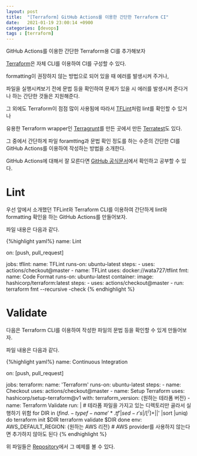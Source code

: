 ```yaml
---
layout: post
title:  "[Terraform] GitHub Actions를 이용한 간단한 Terraform CI"
date:   2021-01-19 23:00:14 +0900
categories: [devops]
tags : [terraform]
---
```

GitHub Actions를 이용한 간단한 Terraform용 CI를 추가해보자

<!--more-->

[Terraform](https://www.terraform.io)은 자체 CLI를 이용하여 CI를 구성할 수 있다.

formatting이 권장하지 않는 방법으로 되어 있을 때 에러를 발생시켜 주거나,

파일을 실행시켜보기 전에 문법 등을 확인하여 문제가 있을 시 에러를 발생시켜 준다거나 하는 간단한 것들은 지원해준다.

그 외에도 Terraform이 점점 많이 사용됨에 따라서 [TFLint](https://github.com/terraform-linters/tflint)처럼 lint를 확인할 수 있거나

유용한 Terraform wrapper인 [Terragrunt](https://terragrunt.gruntwork.io)를 만든 곳에서 만든 [Terratest](https://terratest.gruntwork.io)도 있다.

그 중에서 간단하게 파일 foramtting과 문법 확인 정도를 하는 수준의 간단한 CI를 GitHub Actions를 이용하여 작성하는 방법을 소개한다.

GitHub Actions에 대해서 잘 모른다면 [GitHub 공식문서](https://docs.github.com/en/actions)에서 확인하고 공부할 수 있다.

# Lint

우선 앞에서 소개했던 TFLint와 Terraform CLI를 이용하여 간단하게 lint와 formatting 확인을 하는 GitHub Actions를 만들어보자.

파일 내용은 다음과 같다.

{%highlight yaml%}
name: Lint

on: [push, pull_request]

jobs:
  tflint:
    name: TFLint
    runs-on: ubuntu-latest
    steps:
      - uses: actions/checkout@master
      - name: TFLint
        uses: docker://wata727/tflint
  fmt:
    name: Code Format
    runs-on: ubuntu-latest
    container:
      image: hashicorp/terraform:latest
    steps:
      - uses: actions/checkout@master
      - run: terraform fmt --recursive -check
{% endhighlight %}

# Validate
다음은 Terraform CLI를 이용하여 작성한 파일의 문법 등을 확인할 수 있게 만들어보자.

파일 내용은 다음과 같다.

{%highlight yaml%}
name: Continuous Integration

on: [push, pull_request]

jobs:
  terraform:
    name: 'Terraform'
    runs-on: ubuntu-latest
    steps:
      - name: Checkout
        uses: actions/checkout@master
      - name: Setup Terraform
        uses: hashicorp/setup-terraform@v1
        with:
          terraform_version: {원하는 테라폼 버전}
      - name: Terraform Validate
        run: |
          # 테라폼 파일을 가지고 있는 디렉토리만 골라서 실행하기 위함
          for DIR in $(find . -type f -name '*.tf' | sed -r 's|/[^/]+$||' |sort |uniq)
          do
            terraform init $DIR
            terraform validate $DIR
          done
        env:
          AWS_DEFAULT_REGION: {원하는 AWS 리전} # AWS provider를 사용하지 않는다면 추가하지 않아도 된다
{% endhighlight %}


위 파일들은 [Repository](https://github.com/cold-hometown/skeletons/tree/main/terraform)에서 그 예제를 볼 수 있다.

